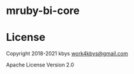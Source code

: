 # mruby-bi-core

# License

Copyright 2018-2021 kbys <work4kbys@gmail.com>

Apache License Version 2.0
